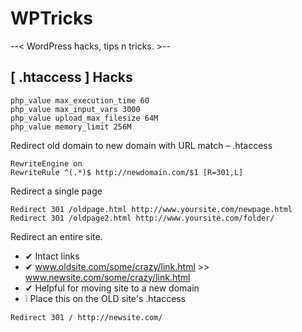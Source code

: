 # WPTricks
--< WordPress hacks, tips n tricks. >--

## [ .htaccess ] Hacks
```
php_value max_execution_time 60
php_value max_input_vars 3000
php_value upload_max_filesize 64M
php_value memory_limit 256M
```

Redirect old domain to new domain with URL match – .htaccess
```
RewriteEngine on
RewriteRule ^(.*)$ http://newdomain.com/$1 [R=301,L]
```
Redirect a single page
```
Redirect 301 /oldpage.html http://www.yoursite.com/newpage.html
Redirect 301 /oldpage2.html http://www.yoursite.com/folder/
```
Redirect an entire site.
* ✔ Intact links
* ✔ www.oldsite.com/some/crazy/link.html >> www.newsite.com/some/crazy/link.html
* ✔ Helpful for moving site to a new domain
* ❕ Place this on the OLD site's .htaccess

```
Redirect 301 / http://newsite.com/
```
